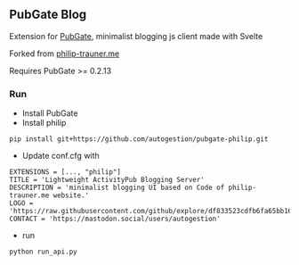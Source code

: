 ## PubGate Blog
Extension for [PubGate](https://github.com/autogestion/pubgate), minimalist blogging js client made with Svelte

Forked from [philip-trauner.me](https://github.com/PhilipTrauner/philip-trauner.me)


Requires PubGate >= 0.2.13
### Run

 - Install PubGate
 - Install philip
 ```
 pip install git+https://github.com/autogestion/pubgate-philip.git

```
 - Update conf.cfg with
```
EXTENSIONS = [..., "philip"]
TITLE = 'Lightweight ActivityPub Blogging Server'
DESCRIPTION = 'minimalist blogging UI based on Code of philip-trauner.me website.'
LOGO = 'https://raw.githubusercontent.com/github/explore/df833523cdfb6fa65bb162c67405302a494d6c52/topics/activitypub/activitypub.png'
CONTACT = 'https://mastodon.social/users/autogestion'
```
 - run 
```
python run_api.py

```
